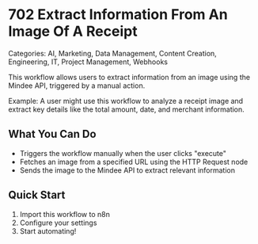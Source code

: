 # 702 Extract Information From An Image Of A Receipt

Categories: AI, Marketing, Data Management, Content Creation, Engineering, IT, Project Management, Webhooks

This workflow allows users to extract information from an image using the Mindee API, triggered by a manual action.

Example: A user might use this workflow to analyze a receipt image and extract key details like the total amount, date, and merchant information.

## What You Can Do
- Triggers the workflow manually when the user clicks "execute"
- Fetches an image from a specified URL using the HTTP Request node
- Sends the image to the Mindee API to extract relevant information

## Quick Start
1. Import this workflow to n8n
2. Configure your settings
3. Start automating!


